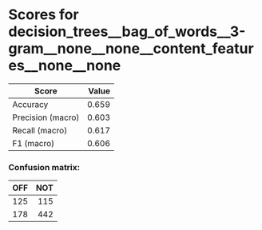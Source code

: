 # Scores for decision_trees__bag_of_words__3-gram__none__none__content_features__none__none
|      Score      |Value|
|-----------------|----:|
|Accuracy         |0.659|
|Precision (macro)|0.603|
|Recall (macro)   |0.617|
|F1 (macro)       |0.606|

### Confusion matrix:
|OFF|NOT|
|--:|--:|
|125|115|
|178|442|
